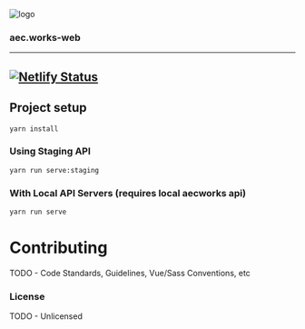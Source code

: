 ![logo](https://aec.works/img/logo-black.10fa9bc4.svg)

### aec.works-web

---

[![Netlify Status](https://api.netlify.com/api/v1/badges/ee864a9e-f8a4-436a-9e9e-094df6a03fca/deploy-status)](https://app.netlify.com/sites/aecworks/deploys)
---

## Project setup
```
yarn install
```

### Using Staging API

```
yarn run serve:staging
```

### With Local API Servers (requires local aecworks api)

```
yarn run serve
```


# Contributing
TODO - Code Standards, Guidelines, Vue/Sass Conventions, etc

### License
TODO - Unlicensed
